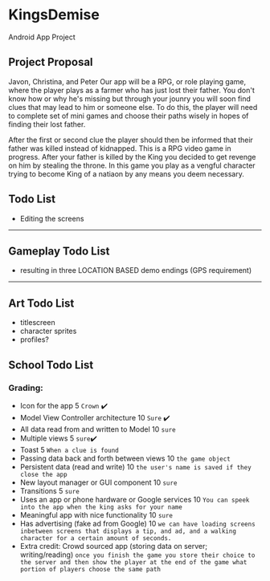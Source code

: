 # KingsDemise
Android App Project

## Project Proposal 

Javon, Christina, and Peter
Our app will be a RPG, or role playing game, where the player plays as a farmer who has just lost their father. You don't know how or why he's missing but through your jounry you will soon find clues that may lead to him or someone else. To do this, the player will need to complete set of mini games and choose their paths wisely in hopes of finding their lost father. 

After the first or second clue the player should then be informed that their father was killed instead of kidnapped. 
This is a RPG video game in progress. After your father is killed by the King you decided to get revenge on him by stealing the throne. In this game you play as a vengful character trying to become King of a natiaon by any means you deem necessary.

## Todo List
* Editing the screens

____________________
## Gameplay Todo List

* resulting in three LOCATION BASED demo endings (GPS requirement)

____________________
## Art Todo List
* titlescreen 
* character sprites 
* profiles? 

## School Todo List
### Grading:
* Icon for the app 5
`Crown` :heavy_check_mark:
* Model View Controller architecture 10
`Sure` :heavy_check_mark:
* All data read from and written to Model 10
`sure` 
* Multiple views 5
`sure`:heavy_check_mark:
* Toast 5
`When a clue is found`
* Passing data back and forth between views 10
`the game object` 
* Persistent data (read and write) 10
`the user's name is saved if they close the app`
* New layout manager or GUI component 10
`sure` 
* Transitions 5
`sure` 
* Uses an app or phone hardware or Google services 10
`You can speek into the app when the king asks for your name`
* Meaningful app with nice functionality 10
`sure`
* Has advertising (fake ad from Google) 10
`we can have loading screens inbetween screens that displays a tip, and ad, and a walking character for a certain amount of seconds.`
* Extra credit: Crowd sourced app (storing data on server; writing/reading)
`once you finish the game you store their choice to the server and then show the player at the end of the game what portion of players choose the same path`

